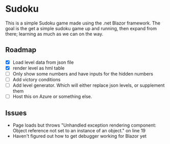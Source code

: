 # Sudoku
This is a simple Sudoku game made using the .net Blazor framework. The goal is the get a simple sudoku game up and running, then expand from there; learning as much as we can on the way. 

## Roadmap

- [x] Load level data from json file
- [x] render level as hml table
- [ ] Only show some numbers and have inputs for the hidden numbers
- [ ] Add victory conditions
- [ ] Add level generator. Which will either replace json levels, or supplement them
- [ ] Host this on Azure or something else.

## Issues

- Page loads but throws  "Unhandled exception rendering component: Object reference not set to an instance of an object." on line 19
- Haven't figured out how to get debugger working for Blazor yet
